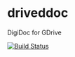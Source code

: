 driveddoc
=========

DigiDoc for GDrive

[![Build Status](https://travis-ci.org/aleksz/driveddoc.png?branch=master)](https://travis-ci.org/aleksz/driveddoc)
